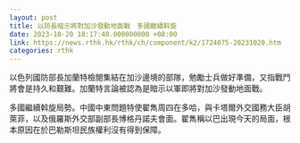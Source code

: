 ```yaml
---
layout: post
title: 以防長暗示將對加沙發動地面戰　多國繼續斡旋
date: 2023-10-20 18:17:40.000000000 +08:00
link: https://news.rthk.hk/rthk/ch/component/k2/1724075-20231020.htm
categories: rthk
---
```


以色列國防部長加蘭特檢閱集結在加沙邊境的部隊，勉勵士兵做好準備，又指戰鬥將會是持久和艱難。加蘭特言論被認為是暗示以軍即將對加沙發動地面戰。

多國繼續斡旋局勢。中國中東問題特使翟雋周四在多哈，與卡塔爾外交國務大臣胡萊菲，以及俄羅斯外交部副部長博格丹諾夫會面。翟雋稱以巴出現今天的局面，根本原因在於巴勒斯坦民族權利沒有得到保障。
